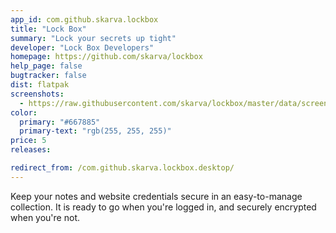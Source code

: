 ```yaml
---
app_id: com.github.skarva.lockbox
title: "Lock Box"
summary: "Lock your secrets up tight"
developer: "Lock Box Developers"
homepage: https://github.com/skarva/lockbox
help_page: false
bugtracker: false
dist: flatpak
screenshots:
  - https://raw.githubusercontent.com/skarva/lockbox/master/data/screenshot1.png
color:
  primary: "#667885"
  primary-text: "rgb(255, 255, 255)"
price: 5
releases:

redirect_from: /com.github.skarva.lockbox.desktop/
---
```


<p>Keep your notes and website credentials secure in an easy-to-manage collection. It is ready to go when you're logged in, and securely encrypted when you're not.</p>